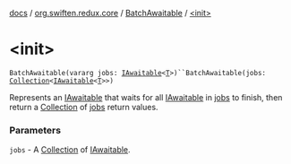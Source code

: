[docs](../../index.md) / [org.swiften.redux.core](../index.md) / [BatchAwaitable](index.md) / [&lt;init&gt;](./-init-.md)

# &lt;init&gt;

`BatchAwaitable(vararg jobs: `[`IAwaitable`](../-i-awaitable/index.md)`<`[`T`](index.md#T)`>)``BatchAwaitable(jobs: `[`Collection`](https://kotlinlang.org/api/latest/jvm/stdlib/kotlin.collections/-collection/index.html)`<`[`IAwaitable`](../-i-awaitable/index.md)`<`[`T`](index.md#T)`>>)`

Represents an [IAwaitable](../-i-awaitable/index.md) that waits for all [IAwaitable](../-i-awaitable/index.md) in [jobs](jobs.md) to finish, then return a
[Collection](https://kotlinlang.org/api/latest/jvm/stdlib/kotlin.collections/-collection/index.html) of [jobs](jobs.md) return values.

### Parameters

`jobs` - A [Collection](https://kotlinlang.org/api/latest/jvm/stdlib/kotlin.collections/-collection/index.html) of [IAwaitable](../-i-awaitable/index.md).